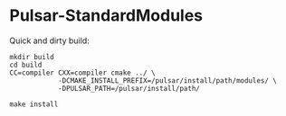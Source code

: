 # Pulsar-StandardModules

Quick and dirty build:

    mkdir build
    cd build
    CC=compiler CXX=compiler cmake ../ \
                -DCMAKE_INSTALL_PREFIX=/pulsar/install/path/modules/ \
                -DPULSAR_PATH=/pulsar/install/path/

    make install
